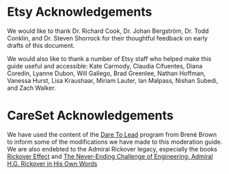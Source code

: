 # Etsy Acknowledgements

We would like to thank Dr. Richard Cook, Dr. Johan Bergström, Dr. Todd Conklin,
and Dr. Steven Shorrock for their thoughtful feedback on early drafts of this
document.

We would also like to thank a number of Etsy staff who helped make this guide
useful and accessible: Kate Carmody, Claudia Cifuentes, Diana Coredin, Lyanne
Dubon, Will Gallego, Brad Greenlee, Nathan Hoffman, Vanessa Hurst, Lisa
Kraushaar, Miriam Lauter, Ian Malpass, Nishan Subedi, and Zach Walker.

# CareSet Acknowledgements
We have used the content of the [Dare To Lead](https://daretolead.brenebrown.com/) program from Brené Brown to inform some of the modifications we have made to this moderation guide. We are also endebted to the Admiral Rickover legacy, especially the books [Rickover Effect](https://www.amazon.com/Rickover-Effect-How-Made-Difference/dp/0595252702/ref=sr_1_3?dchild=1&keywords=admiral+rickover&qid=1600360059&sr=8-3) and [The Never-Ending Challenge of Engineering: Admiral H.G. Rickover in His Own Words](https://www.amazon.com/Never-Ending-Challenge-Engineering-Admiral-Rickover-ebook/dp/B00X6CZK4K/ref=sr_1_5?dchild=1&keywords=admiral+rickover&qid=1600360100&sr=8-5) 
